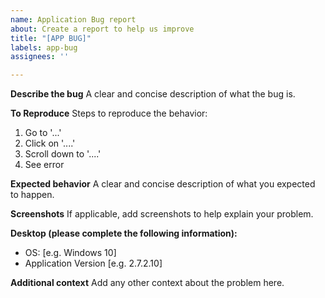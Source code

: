```yaml
---
name: Application Bug report
about: Create a report to help us improve
title: "[APP BUG]"
labels: app-bug
assignees: ''

---
```


**Describe the bug**
A clear and concise description of what the bug is.

**To Reproduce**
Steps to reproduce the behavior:
1. Go to '...'
2. Click on '....'
3. Scroll down to '....'
4. See error

**Expected behavior**
A clear and concise description of what you expected to happen.

**Screenshots**
If applicable, add screenshots to help explain your problem.

**Desktop (please complete the following information):**
 - OS: [e.g. Windows 10]
 - Application Version [e.g. 2.7.2.10]

**Additional context**
Add any other context about the problem here.
